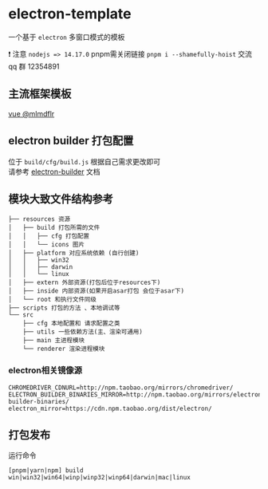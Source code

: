 # electron-template

一个基于 `electron` 多窗口模式的模板

❗ 注意 `nodejs => 14.17.0` pnpm需关闭链接 `pnpm i --shamefully-hoist`
交流 qq 群 12354891

## 主流框架模板

[vue @mlmdflr](https://github.com/mlmdflr/xps-electron-vue-template)

## electron builder 打包配置

位于 `build/cfg/build.js` 根据自己需求更改即可  
请参考 [electron-builder](https://www.electron.build/) 文档

## 模块大致文件结构参考

```
├── resources 资源
│   ├── build 打包所需的文件
│   │   ├── cfg 打包配置
│   │   └── icons 图片
│   ├── platform 对应系统依赖 (自行创建)
│   │   ├── win32
│   │   ├── darwin
│   │   └── linux
│   ├── extern 外部资源(打包后位于resources下)
│   ├── inside 内部资源(如果开启asar打包 会位于asar下)
│   └── root 和执行文件同级
├── scripts 打包的方法 、本地调试等
└── src
    ├── cfg 本地配置和 请求配置之类
    ├── utils 一些依赖方法(主、渲染可通用)
    ├── main 主进程模块
    └── renderer 渲染进程模块
```

### electron相关镜像源

```shell
CHROMEDRIVER_CDNURL=http://npm.taobao.org/mirrors/chromedriver/
ELECTRON_BUILDER_BINARIES_MIRROR=http://npm.taobao.org/mirrors/electron-builder-binaries/
electron_mirror=https://cdn.npm.taobao.org/dist/electron/
```

## 打包发布

运行命令

```shell
[pnpm|yarn|npm] build win|win32|win64|winp|winp32|winp64|darwin|mac|linux
```
